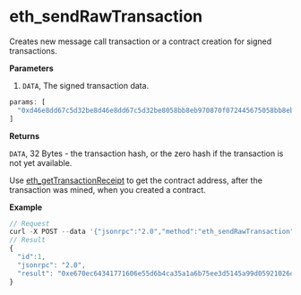 # eth\_sendRawTransaction

Creates new message call transaction or a contract creation for signed transactions.

**Parameters**

1. `DATA`, The signed transaction data.

```js
params: [
  "0xd46e8dd67c5d32be8d46e8dd67c5d32be8058bb8eb970870f072445675058bb8eb970870f072445675",
]
```

**Returns**

`DATA`, 32 Bytes - the transaction hash, or the zero hash if the transaction is not yet available.

Use [eth\_getTransactionReceipt](broken-reference) to get the contract address, after the transaction was mined, when you created a contract.

**Example**

```js
// Request
curl -X POST --data '{"jsonrpc":"2.0","method":"eth_sendRawTransaction","params":[{see above}],"id":1}'
// Result
{
  "id":1,
  "jsonrpc": "2.0",
  "result": "0xe670ec64341771606e55d6b4ca35a1a6b75ee3d5145a99d05921026d1527331"
}
```
